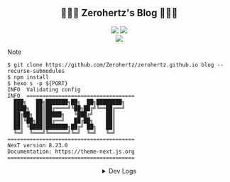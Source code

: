 <div align="center">
    <h2>🧑🏻‍🎨 Zerohertz's Blog 🧑🏻‍🎨</h2>
    <img src="https://shields.io/badge/Hexo-7.3.0-0E83CD?logo=hexo&style=for-the-badge&logoColor=0E83CD"/>
    <a href="https://github.com/Zerohertz/hexo-theme-next">
        <img src="https://img.shields.io/badge/NexT-8.23.0-000000?style=for-the-badge&logo=nextdotjs&logoColor=000000"/>
    </a>
    <br />
    <a href="https://github.com/Zerohertz/zerohertz.github.io/actions/workflows/deploy.yaml">
        <img src="https://github.com/Zerohertz/zerohertz.github.io/actions/workflows/deploy.yaml/badge.svg"/>
    </a>
</div>

> [!NOTE]
>
> ```shell
> $ git clone https://github.com/Zerohertz/zerohertz.github.io blog --recurse-submodules
> $ npm install
> $ hexo s -p ${PORT}
> INFO  Validating config
> INFO  ==================================
>   ███╗   ██╗███████╗██╗  ██╗████████╗
>   ████╗  ██║██╔════╝╚██╗██╔╝╚══██╔══╝
>   ██╔██╗ ██║█████╗   ╚███╔╝    ██║
>   ██║╚██╗██║██╔══╝   ██╔██╗    ██║
>   ██║ ╚████║███████╗██╔╝ ██╗   ██║
>   ╚═╝  ╚═══╝╚══════╝╚═╝  ╚═╝   ╚═╝
> ========================================
> NexT version 8.23.0
> Documentation: https://theme-next.js.org
> ========================================
> ```

<details>
<summary align="center">
Dev Logs
</summary>

```shell
$ npm install hexo-cli -g
$ hexo init blog
INFO Cloning hexo-starter <https://github.com/hexojs/hexo-starter.git>
INFO Install dependencies
INFO Start blogging with Hexo!
$ hexo -v
INFO  Validating config
hexo: 7.3.0
hexo-cli: 4.3.2
os: linux 6.8.0-48-generic Ubuntu 24.04.1 LTS 24.04.1 LTS (Noble Numbat)
node: 20.18.0
acorn: 8.12.1
ada: 2.9.0
ares: 1.33.1
base64: 0.5.2
brotli: 1.1.0
cjs_module_lexer: 1.4.1
cldr: 45.0
icu: 75.1
llhttp: 8.1.2
modules: 115
napi: 9
nghttp2: 1.61.0
nghttp3: 0.7.0
ngtcp2: 1.1.0
openssl: 3.0.13+quic
simdutf: 5.5.0
tz: 2024a
undici: 6.19.8
unicode: 15.1
uv: 1.46.0
uvwasi: 0.0.21
v8: 11.3.244.8-node.23
zlib: 1.3.0.1-motley-71660e1
```

</details>

